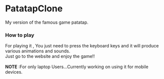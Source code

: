 # PatatapClone
My version of the famous game patatap.<br>
<h3>How to play</h3>
For playing it , You just need to press the keyboard keys and it will produce various animations and sounds.<br>
Just go to the website and enjoy the game!!<br>
<br>
<strong>NOTE</strong> :For only laptop Users...Currently working on using it for mobile devices.<br>

